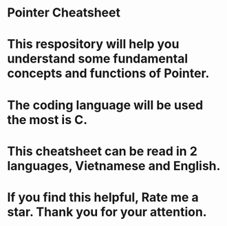 # Pointer Cheatsheet
# This respository will help you understand some fundamental concepts and functions of Pointer.
# The coding language will be used the most is C.
# This cheatsheet can be read in 2 languages, Vietnamese and English.
# If you find this helpful, Rate me a star. Thank you for your attention. 
